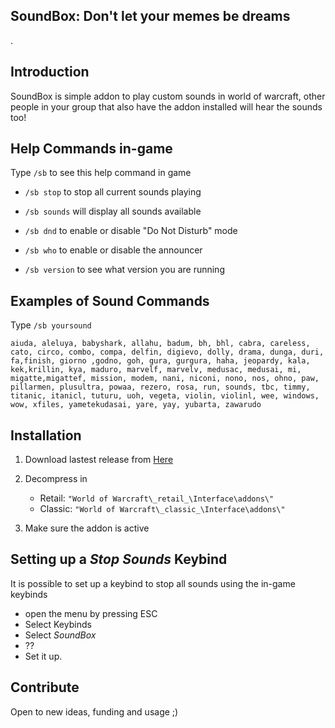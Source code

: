 ## SoundBox: Don't let your memes be dreams 
.
## Introduction

SoundBox is simple addon to play custom sounds in world of warcraft, other people in your group that also have the addon installed will hear the sounds too!

## Help Commands in-game

Type `/sb` to see this help command in game

- `/sb stop` to stop all current sounds playing

- `/sb sounds` will display all sounds available

- `/sb dnd` to enable or disable "Do Not Disturb" mode

- `/sb who` to enable or disable the announcer

- `/sb version` to see what version you are running

## Examples of Sound Commands

Type `/sb yoursound`

    aiuda, aleluya, babyshark, allahu, badum, bh, bhl, cabra, careless, cato, circo, combo, compa, delfin, digievo, dolly, drama, dunga, duri, fa,finish, giorno ,godno, goh, gura, gurgura, haha, jeopardy, kala, kek,krillin, kya, maduro, marvelf, marvelv, medusac, medusai, mi, migatte,migattef, mission, modem, nani, niconi, nono, nos, ohno, paw, pillarmen, plusultra, powaa, rezero, rosa, run, sounds, tbc, timmy, titanic, itanicl, tuturu, uoh, vegeta, violin, violinl, wee, windows, wow, xfiles, yametekudasai, yare, yay, yubarta, zawarudo

## Installation

1. Download lastest release from [Here](https://github.com/SimiosInc/SoundBox/releases/latest)

2. Decompress in 
    + Retail: `"World of Warcraft\_retail_\Interface\addons\"`
    + Classic: `"World of Warcraft\_classic_\Interface\addons\"`

3. Make sure the addon is active

## Setting up a _Stop Sounds_ Keybind

It is possible to set up a keybind to stop all sounds using the in-game keybinds
+ open the menu by pressing ESC
+ Select Keybinds
+ Select *SoundBox*
+ ??
+ Set it up.

## Contribute

Open to new ideas, funding and usage ;)
